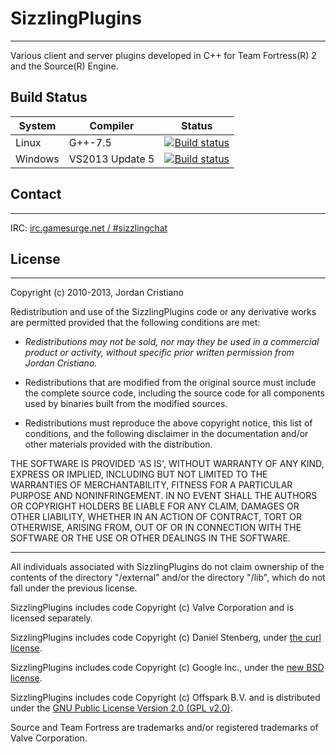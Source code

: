 
# SizzlingPlugins
- - -
Various client and server plugins developed in C++ for Team Fortress(R) 2 and the Source(R) Engine.

## Build Status
| System | Compiler | Status |
| ------ | -------- | ------ |
| Linux | G++-7.5 | [![Build status](https://ci.appveyor.com/api/projects/status/yamj7q8fmcfk4h5v?svg=true)](https://ci.appveyor.com/project/SizzlingCalamari/sizzlingplugins-linux) |
| Windows | VS2013 Update 5 | [![Build status](https://ci.appveyor.com/api/projects/status/kqsa1q20v8kokgii/branch/master?svg=true)](https://ci.appveyor.com/project/SizzlingCalamari/sizzlingplugins/branch/master) |

## Contact
- - -

IRC: [irc.gamesurge.net / #sizzlingchat](irc://irc.gamesurge.net/sizzlingchat)


## License 
- - -

Copyright (c) 2010-2013, Jordan Cristiano  
<jordan DOT first six letters of last name AT gmail DOT com>

Redistribution and use of the SizzlingPlugins code or any derivative
works are permitted provided that the following conditions are met:

* _Redistributions may not be sold, nor may they be used in a commercial
product or activity, without specific prior written permission from
Jordan Cristiano._
 
* Redistributions that are modified from the original source must include
the complete source code, including the source code for all components
used by binaries built from the modified sources.

* Redistributions must reproduce the above copyright notice, this list
of conditions, and the following disclaimer in the documentation and/or
other materials provided with the distribution.

THE SOFTWARE IS PROVIDED 'AS IS', WITHOUT WARRANTY OF ANY KIND,
EXPRESS OR IMPLIED, INCLUDING BUT NOT LIMITED TO THE WARRANTIES OF
MERCHANTABILITY, FITNESS FOR A PARTICULAR PURPOSE AND NONINFRINGEMENT.
IN NO EVENT SHALL THE AUTHORS OR COPYRIGHT HOLDERS BE LIABLE FOR ANY
CLAIM, DAMAGES OR OTHER LIABILITY, WHETHER IN AN ACTION OF CONTRACT,
TORT OR OTHERWISE, ARISING FROM, OUT OF OR IN CONNECTION WITH THE
SOFTWARE OR THE USE OR OTHER DEALINGS IN THE SOFTWARE.

- - -
All individuals associated with SizzlingPlugins do not claim ownership of 
the contents of the directory "/external" and/or the directory "/lib",
which do not fall under the previous license.

SizzlingPlugins includes code Copyright (c) Valve Corporation and is licensed separately.

SizzlingPlugins includes code Copyright (c) Daniel Stenberg, under [the curl license](http://curl.haxx.se/docs/copyright.html).

SizzlingPlugins includes code Copyright (c) Google Inc., under the [new BSD license](http://opensource.org/licenses/BSD-3-Clause).

SizzlingPlugins includes code Copyright (c) Offspark B.V. and is distributed under the [GNU Public License Version 2.0 (GPL v2.0)](http://www.gnu.org/licenses/old-licenses/gpl-2.0.html).

Source and Team Fortress are trademarks and/or registered trademarks of Valve Corporation.
